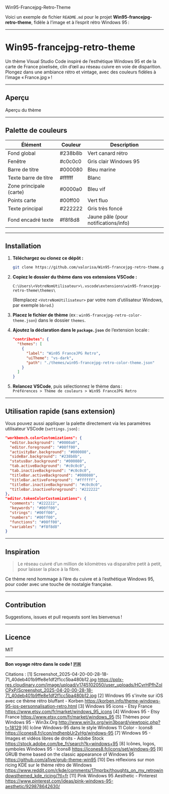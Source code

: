 Win95-Francejpg-Retro-Theme

Voici un exemple de fichier `README.md` pour le projet **Win95-francejpg-retro-theme**, fidèle à l’image et à l’esprit rétro Windows 95 :

---

# Win95-francejpg-retro-theme

Un thème Visual Studio Code inspiré de l’esthétique Windows 95 et de la carte de France pixelisée, clin d’œil au réseau cuivre en voie de disparition. Plongez dans une ambiance rétro et vintage, avec des couleurs fidèles à l’image « France.jpg » !

---

## Aperçu

Aperçu du thème

---

## Palette de couleurs

| Élément                   | Couleur    | Description                                 |
|---------------------------|------------|---------------------------------------------|
| Fond global               | #238b8b    | Vert canard rétro                           |
| Fenêtre                   | #c0c0c0    | Gris clair Windows 95                       |
| Barre de titre            | #000080    | Bleu marine                                 |
| Texte barre de titre      | #ffffff    | Blanc                                       |
| Zone principale (carte)   | #0000a0    | Bleu vif                                    |
| Points carte              | #00ff00    | Vert fluo                                   |
| Texte principal           | #222222    | Gris très foncé                             |
| Fond encadré texte        | #f8f8d8    | Jaune pâle (pour notifications/info)         |

---

## Installation

1. **Téléchargez ou clonez ce dépôt :**
   ```bash
   git clone https://github.com/valorisa/Win95-francejpg-retro-theme.git
   ```

2. **Copiez le dossier du thème dans vos extensions VSCode :**
   ```
   C:\Users\<VotreNomUtilisateur>\.vscode\extensions\win95-francejpg-retro-theme\themes\
   ```
   (Remplacez `<VotreNomUtilisateur>` par votre nom d’utilisateur Windows, par exemple `bbrod`.)

3. **Placez le fichier de thème** (ex : `win95-francejpg-retro-color-theme.json`) dans le dossier `themes`.

4. **Ajoutez la déclaration dans le `package.json`** de l’extension locale :

   ```json
   "contributes": {
     "themes": [
       {
         "label": "Win95 FranceJPG Retro",
         "uiTheme": "vs-dark",
         "path": "./themes/win95-francejpg-retro-color-theme.json"
       }
     ]
   }
   ```

5. **Relancez VSCode**, puis sélectionnez le thème dans :  
   `Préférences > Thème de couleurs > Win95 FranceJPG Retro`

---

## Utilisation rapide (sans extension)

Vous pouvez aussi appliquer la palette directement via les paramètres utilisateur VSCode (`settings.json`) :

```json
"workbench.colorCustomizations": {
  "editor.background": "#0000a0",
  "editor.foreground": "#00ff00",
  "activityBar.background": "#000080",
  "sideBar.background": "#238b8b",
  "statusBar.background": "#000080",
  "tab.activeBackground": "#c0c0c0",
  "tab.inactiveBackground": "#c0c0c0",
  "titleBar.activeBackground": "#000080",
  "titleBar.activeForeground": "#ffffff",
  "titleBar.inactiveBackground": "#c0c0c0",
  "titleBar.inactiveForeground": "#222222"
},
"editor.tokenColorCustomizations": {
  "comments": "#222222",
  "keywords": "#00ff00",
  "strings": "#00ff00",
  "numbers": "#00ff00",
  "functions": "#00ff00",
  "variables": "#f8f8d8"
}
```

---

## Inspiration

> Le réseau cuivré d’un million de kilomètres va disparaître petit à petit, pour laisser la place à la fibre.

Ce thème rend hommage à l’ère du cuivre et à l’esthétique Windows 95, pour coder avec une touche de nostalgie française.

---

## Contribution

Suggestions, issues et pull requests sont les bienvenus !

---

## Licence

MIT

---

**Bon voyage rétro dans le code ! 🇫🇷**

Citations :
[1] Screenshot_2025-04-20-00-28-18-71_40deb401b9ffe8e1df2f1cc5ba480b12.jpg https://pplx-res.cloudinary.com/image/upload/v1745102050/user_uploads/HCvrHPfhZolCPxP/Screenshot_2025-04-20-00-28-18-71_40deb401b9ffe8e1df2f1cc5ba480b12.jpg
[2] Windows 95 s'invite sur iOS avec ce thème rétro bluffant - Korben https://korben.info/theme-windows-95-ios-personnalisation-retro.html
[3] Windows 95 icons - Etsy France https://www.etsy.com/fr/market/windows_95_icons
[4] Windows 95 - Etsy France https://www.etsy.com/fr/market/windows_95
[5] Thèmes pour Windows 95 - Win3x.Org http://www.win3x.org/win3board/viewtopic.php?t=18129
[6] Icône Windows-95 dans le style Windows 11 Color - Icons8 https://icones8.fr/icon/mdhenbUr2yHg/windows-95
[7] Windows 95 - Images et vidéos libres de droits - Adobe Stock https://stock.adobe.com/be_fr/search?k=windows+95
[8] Icônes, logos, symboles Windows 95 - Icons8 https://icones8.fr/icons/set/windows-95
[9] GRUB theme based on the classic appearance of Windows 95 https://github.com/a1ive/grub-theme-win95
[10] Des réflexions sur mon ricing KDE sur le thème rétro de Windows https://www.reddit.com/r/kde/comments/17mprbx/thoughts_on_my_retrowindowsthemed_kde_ricing/?tl=fr
[11] Pink Windows 95 Aesthetic - Pinterest https://www.pinterest.com/ideas/pink-windows-95-aesthetic/929878642630/
